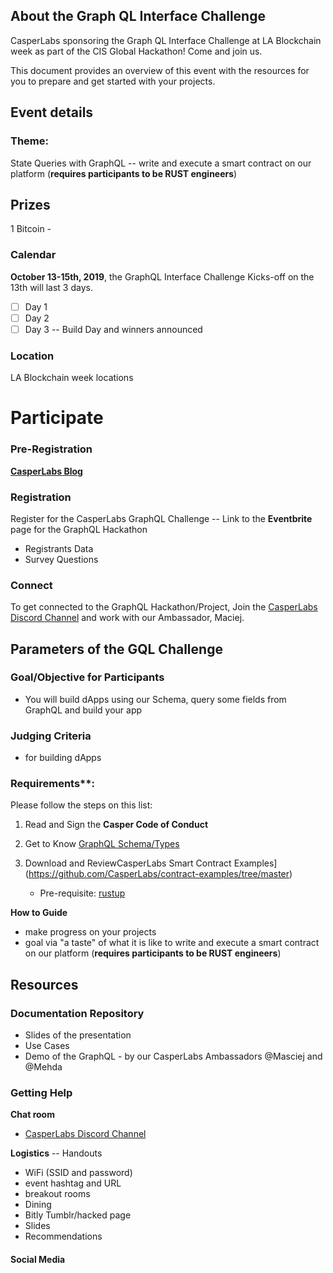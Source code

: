 ## About the Graph QL Interface Challenge 

CasperLabs sponsoring the Graph QL Interface Challenge at LA Blockchain week as part of the CIS Global Hackathon! Come and join us.

This document provides an overview of this event with the resources for you to prepare and get started with your projects.

## Event details

### **Theme:** 

State Queries with GraphQL -- write and execute a smart contract on our platform (**requires participants to be RUST engineers**) <!--Ask Maciej-->

## **Prizes**

1 Bitcoin - 

### Calendar

**October 13-15th, 2019**, the GraphQL Interface Challenge Kicks-off on the 13th will last 3 days.

- [ ] Day 1
- [ ] Day 2
- [ ] Day 3 -- Build Day and winners announced 

<!--get confirmation-->

### **Location**	

LA Blockchain week locations



# Participate

### Pre-Registration

**[CasperLabs Blog](https://medium.com/casperlabs)**  

### Registration

Register for the CasperLabs GraphQL Challenge -- Link to the **Eventbrite** page for the GraphQL Hackathon

- Registrants Data
- Survey Questions

### Connect
To get connected to the GraphQL Hackathon/Project, Join the [CasperLabs Discord Channel](https://discord.gg/n9bBs8W) and work with our Ambassador, Maciej.

## Parameters of the GQL Challenge

### Goal/Objective for Participants

- You will build dApps using our Schema, query some fields from GraphQL and build your app

   <!--internal what it is like to write and execute a smart contract on our platform-->

  <!--funneling people to the community-->

### **Judging Criteria** 

- for building dApps

### Requirements**: 

Please follow the steps on this list:

1. Read and Sign the **Casper Code of Conduct**
2. Get to Know [GraphQL Schema/Types](https://casperlabs.atlassian.net/wiki/spaces/EN/pages/92176385/GraphQL+Schema+Types) 
3. Download and ReviewCasperLabs Smart Contract Examples](https://github.com/CasperLabs/contract-examples/tree/master)

   - Pre-requisite: [rustup](https://rustup.rs/)

**How to Guide**

- make progress on your projects
- goal via "a taste" of what it is like to write and execute a smart contract on our platform (**requires participants to be RUST engineers**)

## **Resources**

### **Documentation Repository**

- Slides of the presentation
- Use Cases
- Demo of the GraphQL - by our CasperLabs Ambassadors @Masciej and @Mehda

### **Getting Help**

**Chat room**

- [CasperLabs Discord Channel](https://discord.gg/n9bBs8W)

**Logistics**  -- Handouts

- WiFi (SSID and password)
- event hashtag and URL
- breakout rooms
- Dining
- Bitly Tumblr/hacked page
- Slides
- Recommendations

#### Social Media

